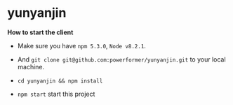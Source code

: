# yunyanjin

**How to start the client**

- Make sure you have `npm 5.3.0`, `Node v8.2.1`.

- And `git clone git@github.com:powerformer/yunyanjin.git` to your local machine.

- `cd yunyanjin && npm install`

- `npm start` start this project